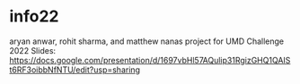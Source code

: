# info22
aryan anwar, rohit sharma, and matthew nanas project for UMD Challenge 2022
Slides: https://docs.google.com/presentation/d/1697vbHl57AQulip31RgizGHQ1QAISt6RF3oibbNfNTU/edit?usp=sharing
